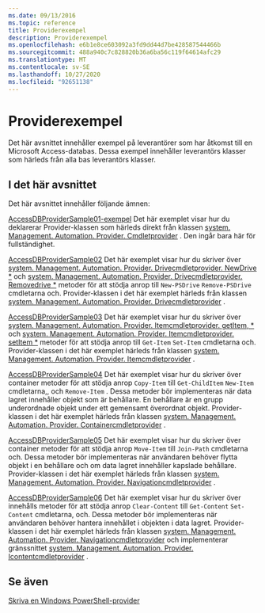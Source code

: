 ```yaml
---
ms.date: 09/13/2016
ms.topic: reference
title: Providerexempel
description: Providerexempel
ms.openlocfilehash: e6b1e8ce603092a3fd9dd44d7be428587544466b
ms.sourcegitcommit: 488a940c7c828820b36a6ba56c119f64614afc29
ms.translationtype: MT
ms.contentlocale: sv-SE
ms.lasthandoff: 10/27/2020
ms.locfileid: "92651138"
---
```

# <a name="provider-samples"></a>Providerexempel

Det här avsnittet innehåller exempel på leverantörer som har åtkomst till en Microsoft Access-databas. Dessa exempel innehåller leverantörs klasser som härleds från alla bas leverantörs klasser.

## <a name="in-this-section"></a>I det här avsnittet

Det här avsnittet innehåller följande ämnen:

[AccessDBProviderSample01-exempel](./accessdbprovidersample01.md) Det här exemplet visar hur du deklarerar Provider-klassen som härleds direkt från klassen [system. Management. Automation. Provider. Cmdletprovider](/dotnet/api/System.Management.Automation.Provider.CmdletProvider) . Den ingår bara här för fullständighet.

[AccessDBProviderSample02](./accessdbprovidersample02.md) Det här exemplet visar hur du skriver över [system. Management. Automation. Provider. Drivecmdletprovider. NewDrive *](/dotnet/api/System.Management.Automation.Provider.DriveCmdletProvider.NewDrive) och [system. Management. Automation. Provider. Drivecmdletprovider. Removedrive *](/dotnet/api/System.Management.Automation.Provider.DriveCmdletProvider.RemoveDrive) metoder för att stödja anrop till `New-PSDrive` `Remove-PSDrive` cmdletarna och. Provider-klassen i det här exemplet härleds från klassen [system. Management. Automation. Provider. Drivecmdletprovider](/dotnet/api/System.Management.Automation.Provider.DriveCmdletProvider) .

[AccessDBProviderSample03](./accessdbprovidersample03.md) Det här exemplet visar hur du skriver över [system. Management. Automation. Provider. Itemcmdletprovider. getItem, *](/dotnet/api/System.Management.Automation.Provider.ItemCmdletProvider.GetItem) och [system. Management. Automation. Provider. Itemcmdletprovider. setItem *](/dotnet/api/System.Management.Automation.Provider.ItemCmdletProvider.SetItem) metoder för att stödja anrop till `Get-Item` `Set-Item` cmdletarna och. Provider-klassen i det här exemplet härleds från klassen [system. Management. Automation. Provider. Itemcmdletprovider](/dotnet/api/System.Management.Automation.Provider.ItemCmdletProvider) .

[AccessDBProviderSample04](./accessdbprovidersample04.md) Det här exemplet visar hur du skriver över container metoder för att stödja anrop `Copy-Item` till `Get-ChildItem` `New-Item` cmdletarna,, och `Remove-Item` . Dessa metoder bör implementeras när data lagret innehåller objekt som är behållare. En behållare är en grupp underordnade objekt under ett gemensamt överordnat objekt. Provider-klassen i det här exemplet härleds från klassen [system. Management. Automation. Provider. Containercmdletprovider](/dotnet/api/System.Management.Automation.Provider.ContainerCmdletProvider) .

[AccessDBProviderSample05](./accessdbprovidersample05.md) Det här exemplet visar hur du skriver över container metoder för att stödja anrop `Move-Item` till `Join-Path` cmdletarna och. Dessa metoder bör implementeras när användaren behöver flytta objekt i en behållare och om data lagret innehåller kapslade behållare. Provider-klassen i det här exemplet härleds från klassen [system. Management. Automation. Provider. Navigationcmdletprovider](/dotnet/api/System.Management.Automation.Provider.NavigationCmdletProvider) .

[AccessDBProviderSample06](./accessdbprovidersample06.md) Det här exemplet visar hur du skriver över innehålls metoder för att stödja anrop `Clear-Content` till `Get-Content` `Set-Content` cmdletarna, och. Dessa metoder bör implementeras när användaren behöver hantera innehållet i objekten i data lagret. Provider-klassen i det här exemplet härleds från klassen [system. Management. Automation. Provider. Navigationcmdletprovider](/dotnet/api/System.Management.Automation.Provider.NavigationCmdletProvider) och implementerar gränssnittet [system. Management. Automation. Provider. Icontentcmdletprovider](/dotnet/api/System.Management.Automation.Provider.IContentCmdletProvider) .

## <a name="see-also"></a>Se även

[Skriva en Windows PowerShell-provider](./writing-a-windows-powershell-provider.md)
